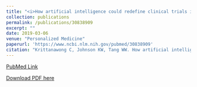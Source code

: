 ```yaml
---
title: "<i>How artificial intelligence could redefine clinical trials in cardiovascular medicine: lessons learned from oncology</i>"
collection: publications
permalink: /publications/30838909
excerpt: ""
date: 2019-03-06
venue: "Personalized Medicine"
paperurl: 'https://www.ncbi.nlm.nih.gov/pubmed/30838909'
citation: "Krittanawong C, Johnson KW, Tang WW. How artificial intelligence could redefine clinical trials in cardiovascular medicine: lessons learned from oncology. Per Med. 2019 Mar 6. doi: 10.2217/pme-2018-0130."
---
```


[PubMed Link](https://www.ncbi.nlm.nih.gov/pubmed/30838909)

[Download PDF here](https://kippjohnson.com/files/30838909.pdf)

<script type='text/javascript' src='https://d1bxh8uas1mnw7.cloudfront.net/assets/embed.js'></script>
<div class='altmetric-embed' data-badge-type="medium-donut" data-doi="10.2217/pme-2018-0130" data-hide-no-mentions="true" data-hide-less-than="1" class="altmetric-embed"></div>

